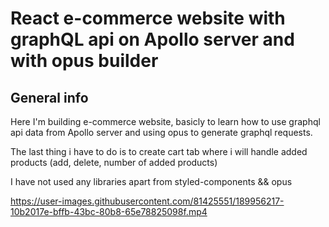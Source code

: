 # React e-commerce website with graphQL api on Apollo server and with opus builder

## General info

Here I'm building e-commerce website, basicly to learn how to use graphql api data from Apollo server and using opus to generate graphql requests.

The last thing i have to do is to create cart tab where i will handle added products (add, delete, number of added products)

I have not used any libraries apart from styled-components && opus

https://user-images.githubusercontent.com/81425551/189956217-10b2017e-bffb-43bc-80b8-65e78825098f.mp4

